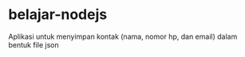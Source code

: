 # belajar-nodejs
 Aplikasi untuk menyimpan kontak (nama, nomor hp, dan email) dalam bentuk file json
